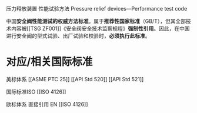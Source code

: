 压力释放装置 性能试验方法
Pressure relief devices—Performance test code


中国​**​安全阀性能测试的权威方法标准​**​。属于​**​推荐性国家标准​**​（GB/T），但其全部技术内容被 ​[[TSG ZF001]]​《安全阀安全技术监察规程》​**​强制性引用​**​。因此，在中国进行安全阀的型式试验、出厂试验和校验时，​**​必须执行此标准​**​。


# 对应/相关国际标准

美标体系
[[ASME PTC 25]]
[[API Std 520]]
[[API Std 521]]

国际标准ISO
[[ISO 4126]]

欧标体系
直接引用 EN [[ISO 4126]]


